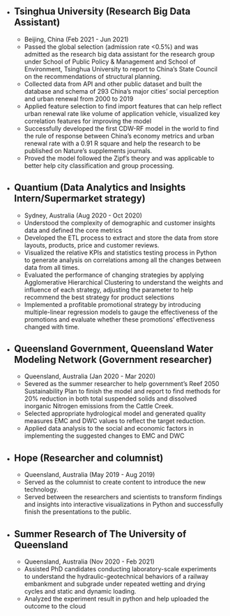 - ## Tsinghua University (Research Big Data Assistant)
	- Beijing, China (Feb 2021 - Jun 2021)
	- Passed the global selection (admission rate <0.5%) and was admitted as the research big data assistant for the research group under School of Public Policy & Management and School of Environment, Tsinghua University to report to China’s State Council on the recommendations of structural planning.
	- Collected data from API and other public dataset and built the database and schema of 293 China’s major cities’ social perception and urban renewal from 2000 to 2019
	- Applied feature selection to find import features that can help reflect urban renewal rate like volume of application vehicle, visualized key correlation features for improving the model
	- Successfully developed the first CDW-RF model in the world to find the rule of response between China’s economy metrics and urban renewal rate with a 0.91 R square and help the research to be published on Nature’s supplements journals.
	- Proved the model followed the Zipf’s theory and was applicable to better help city classification and group processing.
- ## Quantium (Data Analytics and Insights Intern/Supermarket strategy)
	- Sydney, Australia (Aug 2020 - Oct 2020)
	- Understood the complexity of demographic and customer insights data and defined the core metrics
	- Developed the ETL process to extract and store the data from store layouts, products, price and customer reviews.
	- Visualized the relative KPIs and statistics testing process in Python to generate analysis on correlations among all the changes between data from all times.
	- Evaluated the performance of changing strategies by applying Agglomerative Hierarchical Clustering to understand the weights and influence of each strategy, adjusting the parameter to help recommend the best strategy for product selections
	- Implemented a profitable promotional strategy by introducing multiple-linear regression models to gauge the effectiveness of the promotions and evaluate whether these promotions’ effectiveness changed with time.
- ## Queensland Government, Queensland Water Modeling Network (Government researcher)
	- Queensland, Australia (Jan 2020 - Mar 2020)
	- Severed as the summer researcher to help government’s Reef 2050 Sustainability Plan to finish the model and report to find methods for 20% reduction in both total suspended solids and dissolved inorganic Nitrogen emissions from the Cattle Creek.
	- Selected appropriate hydrological model and generated quality measures EMC and DWC values to reflect the target reduction.
	- Applied data analysis to the social and economic factors in implementing the suggested changes to EMC and DWC
- ## Hope (Researcher and columnist)
	- Queensland, Australia (May 2019 - Aug 2019)
	- Served as the columnist to create content to introduce the new technology.
	- Served between the researchers and scientists to transform findings and insights into interactive visualizations in Python and successfully finish the presentations to the public.
- ## Summer Research of The University of Queensland
	- Queensland, Australia (Nov 2020 - Feb 2021)
	- Assisted PhD candidates conducting laboratory-scale experiments to understand the hydraulic-geotechnical behaviors of a railway embankment and subgrade under repeated wetting and drying cycles and static and dynamic loading.
	- Analyzed the experiment result in python and help uploaded the outcome to the cloud